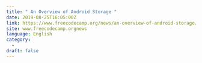 ```yaml
---
title: " An Overview of Android Storage "
date: 2019-08-25T16:05:00Z
link: https://www.freecodecamp.org/news/an-overview-of-android-storage/?utm_medium=RSS&utm_source=news.12bit.vn
site: www.freecodecamp.orgnews
language: English
category:
  -   
draft: false
---
```

